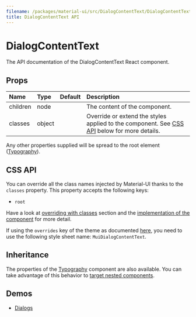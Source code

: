 ```yaml
---
filename: /packages/material-ui/src/DialogContentText/DialogContentText.js
title: DialogContentText API
---
```


<!--- This documentation is automatically generated, do not try to edit it. -->

# DialogContentText

<p class="description">The API documentation of the DialogContentText React component.</p>



## Props

| Name | Type | Default | Description |
|:-----|:-----|:--------|:------------|
| <span class="prop-name">children</span> | <span class="prop-type">node |   | The content of the component. |
| <span class="prop-name">classes</span> | <span class="prop-type">object |   | Override or extend the styles applied to the component. See [CSS API](#css-api) below for more details. |

Any other properties supplied will be spread to the root element ([Typography](/api/typography)).

## CSS API

You can override all the class names injected by Material-UI thanks to the `classes` property.
This property accepts the following keys:
- `root`

Have a look at [overriding with classes](/customization/overrides#overriding-with-classes) section
and the [implementation of the component](https://github.com/mui-org/material-ui/tree/master/packages/material-ui/src/DialogContentText/DialogContentText.js)
for more detail.

If using the `overrides` key of the theme as documented
[here](/customization/themes#customizing-all-instances-of-a-component-type),
you need to use the following style sheet name: `MuiDialogContentText`.

## Inheritance

The properties of the [Typography](/api/typography) component are also available.
You can take advantage of this behavior to [target nested components](/guides/api#spread).

## Demos

- [Dialogs](/demos/dialogs)

